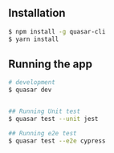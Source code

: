 ## Installation

```bash
$ npm install -g quasar-cli
$ yarn install
```

## Running the app

```bash
# development
$ quasar dev


## Running Unit test
$ quasar test --unit jest

## Running e2e test
$ quasar test --e2e cypress
```
